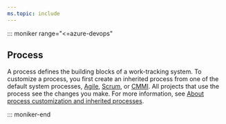 ```yaml
---
ms.topic: include
---
```

 
::: moniker range="<=azure-devops"

## Process

A process defines the building blocks of a work-tracking system. To customize a process, you first create an inherited process from one of the default system processes, [Agile](../../boards/work-items/guidance/agile-process.md), [Scrum](../../boards/work-items/guidance/scrum-process.md), or [CMMI](../../boards/work-items/guidance/cmmi-process.md). All projects that use the process see the changes you make. For more information, see [About process customization and inherited processes](../../organizations/settings/work/inheritance-process-model.md).  

::: moniker-end